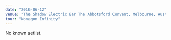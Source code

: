 ```yaml
---
date: "2016-06-12"
venue: "The Shadow Electric Bar The Abbotsford Convent, Melbourne, Australia"
tour: "Nonagon Infinity"
---
```


No known setlist.
